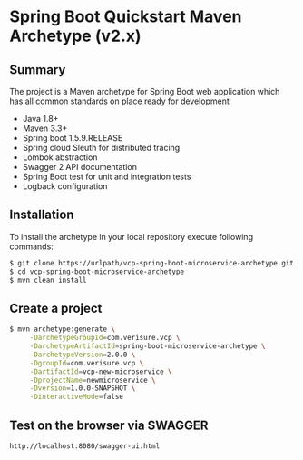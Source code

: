  Spring Boot Quickstart Maven Archetype (v2.x)
==============================================

Summary
-------
The project is a Maven archetype for Spring Boot web application 
which has all common standards on place ready for development

- Java 1.8+
- Maven 3.3+
- Spring boot 1.5.9.RELEASE
- Spring cloud Sleuth for distributed tracing
- Lombok abstraction
- Swagger 2 API documentation
- Spring Boot test for unit and integration tests
- Logback configuration  


Installation
------------

To install the archetype in your local repository execute following commands:

```sh
$ git clone https://urlpath/vcp-spring-boot-microservice-archetype.git
$ cd vcp-spring-boot-microservice-archetype
$ mvn clean install
```

Create a project
----------------

```sh
$ mvn archetype:generate \
     -DarchetypeGroupId=com.verisure.vcp \
     -DarchetypeArtifactId=spring-boot-microservice-archetype \
     -DarchetypeVersion=2.0.0 \
     -DgroupId=com.verisure.vcp \
     -DartifactId=vcp-new-microservice \
     -DprojectName=newmicroservice \
     -Dversion=1.0.0-SNAPSHOT \
     -DinteractiveMode=false
```

Test on the browser via SWAGGER
-------------------

```sh
http://localhost:8080/swagger-ui.html
```